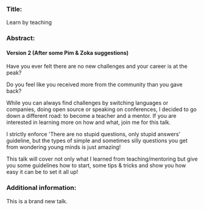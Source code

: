 ### Title:
Learn by teaching

### Abstract:


#### Version 2 (After some Pim & Zoka suggestions)

Have you ever felt there are no new challenges and your career is at the peak? 

Do you feel like you received more from the community than you gave back?

While you can always find challenges by switching languages or companies, doing open source or speaking on conferences, I decided to go down a different road: to become a teacher and a mentor. If you are interested in learning more on how and what, join me for this talk.

I strictly enforce 'There are no stupid questions, only stupid answers' guideline, but the types of simple and sometimes silly questions you get from wondering young minds is just amazing! 

This talk will cover not only what I learned from teaching/mentoring but give you some guidelines how to start, some tips & tricks and show you how easy it can be to set it all up!


### Additional information:

This is a brand new talk.

